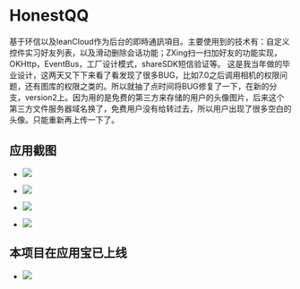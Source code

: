 # HonestQQ
基于环信以及leanCloud作为后台的即時通訊項目。主要使用到的技术有：自定义控件实习好友列表，以及滑动删除会话功能；ZXing扫一扫加好友的功能实现，OKHttp，EventBus，工厂设计模式，shareSDK短信验证等。
这是我当年做的毕业设计，这两天又下下来看了看发现了很多BUG，比如7.0之后调用相机的权限问题，还有图库的权限之类的。所以就抽了点时间将BUG修复了一下，在新的分支，version2上。因为用的是免费的第三方来存储的用户的头像图片，后来这个第三方文件服务器域名换了，免费用户没有给转过去，所以用户出现了很多空白的头像。只能重新再上传一下了。

应用截图
--------
* ![](https://github.com/zicen/HonestQQ/blob/version2/image/S70929-143421.png)

* ![](https://github.com/zicen/HonestQQ/blob/master/image/S70929-143432.jpg)

* ![](https://github.com/zicen/HonestQQ/blob/master/image/S70929-143458.jpg)

* ![](https://github.com/zicen/HonestQQ/blob/master/image/S70929-143505.jpg)

本项目在应用宝已上线
--------
* ![](https://github.com/zicen/HonestQQ/blob/master/image/Image.png)
